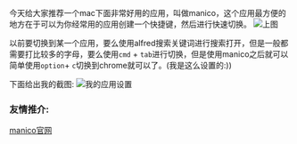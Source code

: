 今天给大家推荐一个mac下面非常好用的应用，叫做manico，这个应用最方便的地方在于可以为你经常用的应用创建一个快捷键，然后进行快速切换。
![上图](/content/images/2015/11/a-1.png)

以前要切换到某一个应用，要么使用alfred搜索关键词进行搜索打开，但是一般都需要打比较多的字母，要么使用`cmd` + `tab`进行切换，但是使用manico之后就可以简单使用`option`+ `c`切换到chrome就可以了。(我是这么设置的:))

下面给出我的截图:
![我的应用设置](/content/images/2015/11/IMG_0591.jpg)

### 友情推介:
[manico官网](http://manico.im/)

